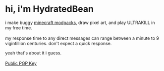 # hi, i'm HydratedBean
i make buggy [minecraft modpacks](https://github.com/HydratedBean/Project-Virulence), draw pixel art, and play ULTRAKILL in my free time. \
\
my response time to any direct messages can range between a minute to 9 vigintillion centuries. don't expect a quick response.

yeah that's about it i guess.\
\
[Public PGP Key](https://raw.githubusercontent.com/HydratedBean/HydratedBean/refs/heads/main/PGP.md)
